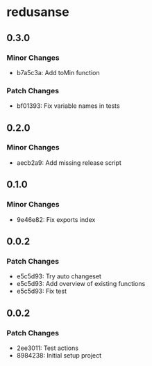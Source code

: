 # redusanse

## 0.3.0

### Minor Changes

- b7a5c3a: Add toMin function

### Patch Changes

- bf01393: Fix variable names in tests

## 0.2.0

### Minor Changes

- aecb2a9: Add missing release script

## 0.1.0

### Minor Changes

- 9e46e82: Fix exports index

## 0.0.2

### Patch Changes

- e5c5d93: Try auto changeset
- e5c5d93: Add overview of existing functions
- e5c5d93: Fix test

## 0.0.2

### Patch Changes

- 2ee3011: Test actions
- 8984238: Initial setup project

